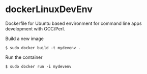 dockerLinuxDevEnv
=================

Dockerfile for Ubuntu based environment for command line apps development with GCC/Perl.

Build a new image
```
$ sudo docker build -t mydevenv .
```
Run the container
```
$ sudo docker run -i mydevenv
```

